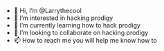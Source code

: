 - 👋 Hi, I’m @Larrythecool
- 👀 I’m interested in hacking prodigy
- 🌱 I’m currently learning how to hack prodigy
- 💞️ I’m looking to collaborate on hacking prodigy
- 📫 How to reach me you will help me know how to
<!---
Larrythecool/Larrythecool is a ✨ special ✨ repository because its `README.md` (this file) appears on your GitHub profile.
You can click the Preview link to take a look at your changes.
--->
